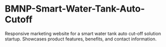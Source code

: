 # BMNP-Smart-Water-Tank-Auto-Cutoff
Responsive marketing website for a smart water tank auto cut-off solution startup. Showcases product features, benefits, and contact information.

